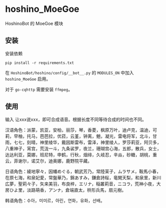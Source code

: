 # hoshino_MoeGoe

HoshinoBot 的 MoeGoe 模块

## 安装

安装依赖

``` shell
pip install -r requirements.txt
```

在 `HoshinoBot/hoshino/config/__bot__.py` 的 `MODULES_ON` 中加入 `hoshino_MoeGoe` 启用。

对于 `go-cqhttp` 需要安装 `ffmpeg`。

## 使用

输入 让xxx说xxx，即可合成语音。根据长度不同等待合成的时间也不同。

汉语角色：派蒙，凯亚，安柏，丽莎，琴，香菱，枫原万叶，迪卢克，温迪，可莉，早柚，托马，芭芭拉，优菈，云堇，钟离，魈，凝光，雷电将军，北斗，甘雨，七七，刻晴，神里绫华，戴因斯雷布，雷泽，神里绫人，罗莎莉亚，阿贝多，八重神子，宵宫，荒泷一斗，九条裟罗，夜兰，珊瑚宫心海，五郎，散兵，女士，达达利亚，莫娜，班尼特，申鹤，行秋，烟绯，久岐忍，辛焱，砂糖，胡桃，重云，菲谢尔，诺艾尔，迪奥娜，鹿野院平藏。

日语角色：綾地寧々，因幡めぐる，朝武芳乃，常陸茉子，ムラサメ，鞍馬小春，在原七海，和泉妃愛，常盤華乃，錦あすみ，鎌倉詩桜，竜閑天梨，和泉里，新川広夢，聖莉々子，矢来美羽，布良梓，エリナ，稲叢莉音，ニコラ，荒神小夜，大房ひよ里，淡路萌香，アンナ，倉端直太，枡形兵馬，扇元樹。

韩语角色：수아，미미르，아린，연화，유화，선배。
